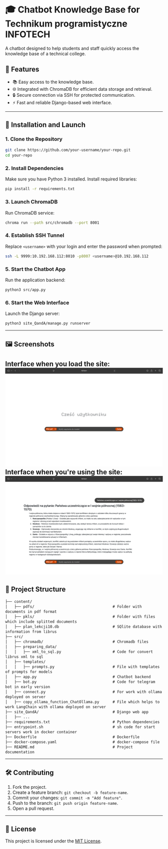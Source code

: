 
# 🎓 Chatbot Knowledge Base for Technikum programistyczne INFOTECH  

A chatbot designed to help students and staff quickly access the knowledge base of a technical college.  

## 📖 Features  
- 📚 Easy access to the knowledge base.  
- 🌐 Integrated with ChromaDB for efficient data storage and retrieval.  
- 🔒 Secure connection via SSH for protected communication.  
- ⚡ Fast and reliable Django-based web interface.  

---

## 🚀 Installation and Launch  

### 1. Clone the Repository  
```bash  
git clone https://github.com/your-username/your-repo.git  
cd your-repo  
```  

### 2. Install Dependencies  
Make sure you have Python 3 installed. Install required libraries:  
```bash  
pip install -r requirements.txt  
```  

### 3. Launch ChromaDB  
Run ChromaDB service:  
```bash  
chroma run --path src/chromadb --port 8001  
```  

### 4. Establish SSH Tunnel  
Replace `<username>` with your login and enter the password when prompted:  
```bash  
ssh -L 9999:10.192.168.112:8010 -p8007 <username>@10.192.168.112  
```  

### 5. Start the Chatbot App  
Run the application backend:  
```bash  
python3 src/app.py  
```  

### 6. Start the Web Interface  
Launch the Django server:  
```bash  
python3 site_QandA/manage.py runserver  
```  

---

## 🖼️ Screenshots  
Interface when you load the site:
![Main Interface](assets/start.png) 
Interface when you're using the site:
![In Use Interface](assets/in_use.png)  
---

## 📂 Project Structure  
```plaintext  
├── content/
│   ├── pdfs/                                   # Folder with documents in pdf format
│   ├── pkls/                                   # Folder with files which include splitted documents
│   ├── plan_lekcji10.db                        # SQlite database with information from librus
├── src/  
│   ├── chromadb/                               # Chromadb files  
│   ├── preparing_data/
│   │   ├── xml_to_sql.py                       # Code for convert librus xml to sql
│   ├── templates/
│   │   ├── prompts.py                          # File with templates of prompts for models
│   ├── app.py                                  # Chatbot backend  
│   ├── bot.py                                  # Code for telegram bot in early version
│   ├── connect.py                              # For work with ollama deployed on server
│   ├── copy_ollama_function_ChatOllama.py      # File which helps to work LangChain with ollama deployed on server
├── site_QandA/                                 # Django web app  
│   ├── ...
├── requirements.txt                            # Python dependencies  
├── entrypoint.sh                               # sh code for start servers work in docker container
├── Dockerfile                                  # Dockerfile
├── docker-compose.yaml                         # docker-compose file
├── README.md                                   # Project documentation  
```  

---

## 🛠️ Contributing  
1. Fork the project.  
2. Create a feature branch: `git checkout -b feature-name`.  
3. Commit your changes: `git commit -m "Add feature"`.  
4. Push to the branch: `git push origin feature-name`.  
5. Open a pull request.  

---

## 📝 License  
This project is licensed under the [MIT License](LICENSE).  
